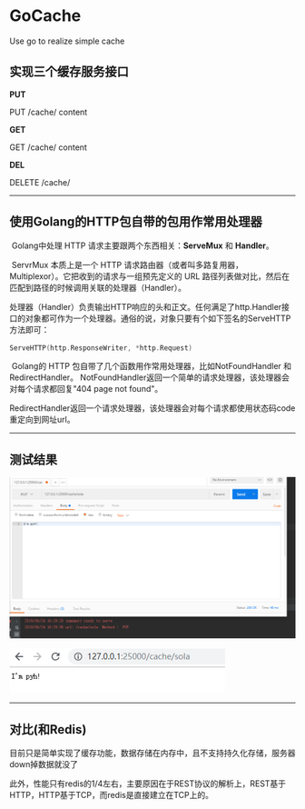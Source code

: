 # GoCache
Use go to realize simple cache


## 实现三个缓存服务接口

**PUT**

PUT /cache/<key>
content
<value>



**GET**

GET /cache/<key>
content
<value>



**DEL**

DELETE /cache/<key>



------

## 使用Golang的HTTP包自带的包用作常用处理器

​	Golang中处理 HTTP 请求主要跟两个东西相关：**ServeMux** 和 **Handler**。

​	ServrMux 本质上是一个 HTTP 请求路由器（或者叫多路复用器，Multiplexor）。它把收到的请求与一组预先定义的 URL 路径列表做对比，然后在匹配到路径的时候调用关联的处理器（Handler）。

​	处理器（Handler）负责输出HTTP响应的头和正文。任何满足了http.Handler接口的对象都可作为一个处理器。通俗的说，对象只要有个如下签名的ServeHTTP方法即可：

```go
ServeHTTP(http.ResponseWriter, *http.Request)
```

​	Golang的 HTTP 包自带了几个函数用作常用处理器，比如NotFoundHandler 和 RedirectHandler。
​	NotFoundHandler返回一个简单的请求处理器，该处理器会对每个请求都回复"404 page not found"。

​	RedirectHandler返回一个请求处理器，该处理器会对每个请求都使用状态码code重定向到网址url。



------

## 测试结果

![PUT](https://github.com/pyhblacksky/GoCache/blob/master/doc/put.PNG)



![GET](https://github.com/pyhblacksky/GoCache/blob/master/doc/get.PNG)

------

## 对比(和Redis)
​	目前只是简单实现了缓存功能，数据存储在内存中，且不支持持久化存储，服务器down掉数据就没了

​	此外，性能只有redis的1/4左右，主要原因在于REST协议的解析上，REST基于HTTP，HTTP基于TCP，而redis是直接建立在TCP上的。
